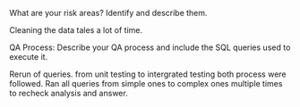 What are your risk areas? Identify and describe them.

Cleaning the data tales a lot of time.


QA Process:
Describe your QA process and include the SQL queries used to execute it.

Rerun of queries. from unit testing to intergrated testing both process were followed. 
Ran all queries from simple ones to complex ones multiple times to recheck analysis and answer.
